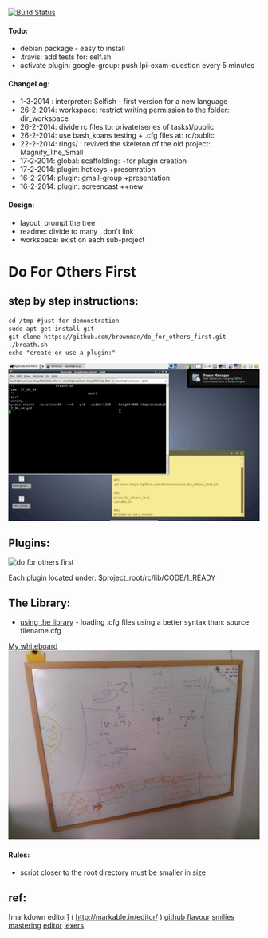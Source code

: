 
[![Build Status](https://travis-ci.org/brownman/do_for_others_first.png?branch=develop)](https://travis-ci.org/brownman/do_for_others_first)
#### Todo:
- debian package - easy to install
- .travis: add tests for: self.sh
- activate plugin: google-group: push lpi-exam-question every 5 minutes

#### ChangeLog:
- 1-3-2014 : interpreter: Selfish - first version for a new language
- 26-2-2014: workspace: restrict writing permission to the folder: dir_workspace
- 26-2-2014: divide rc files to: private(series of tasks)/public
- 26-2-2014: use bash_koans testing + .cfg files at: rc/public 
- 22-2-2014: rings/ : revived the skeleton of the old project: Magnify_The_Small
- 17-2-2014: global: scaffolding:      +for plugin creation
- 17-2-2014: plugin: hotkeys           +presenration
- 16-2-2014: plugin: gmail-group       +presentation
- 16-2-2014: plugin: screencast        ++new

#### Design:
- layout: prompt the tree
- readme: divide to many , don't link
- workspace: exist on each sub-project


Do For Others First
=
step by step instructions:
---------------------------------


```shell
cd /tmp #just for demonstration
sudo apt-get install git
git clone https://github.com/brownman/do_for_others_first.git
./breath.sh
echo "create or use a plugin:"

```

![demo](./.GIF/root.gif)
 



Plugins:
-----------
![do for others first](./works/do_for_others_first)

Each plugin located under: $project_root/rc/lib/CODE/1_READY


The Library:
----------
* [using the library](./rc) - loading .cfg files using a better syntax than: source filename.cfg 



[My whiteboard](./WHITEBOARD)
![whiteboard](./WHITEBOARD/whiteboard.jpg)

#### Rules:
- script closer to the root directory must be smaller in size

ref:
--
[markdown editor] ( http://markable.in/editor/ )
[github flavour](https://help.github.com/articles/markdown-basics#links)
[smilies](http://www.emoji-cheat-sheet.com/)
[mastering](http://guides.github.com/overviews/mastering-markdown/)
[editor](http://dillinger.io/)
[lexers](https://github.com/github/linguist/blob/master/lib/linguist/languages.yml)



